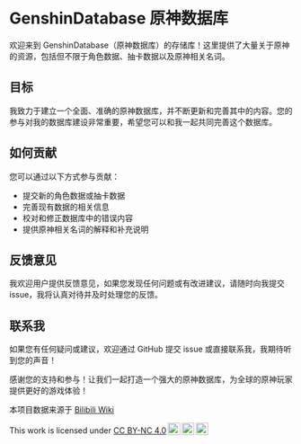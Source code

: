 # GenshinDatabase 原神数据库

欢迎来到 GenshinDatabase（原神数据库）的存储库！这里提供了大量关于原神的资源，包括但不限于角色数据、抽卡数据以及原神相关名词。

## 目标

我致力于建立一个全面、准确的原神数据库，并不断更新和完善其中的内容。您的参与对我的数据库建设非常重要，希望您可以和我一起共同完善这个数据库。

## 如何贡献

您可以通过以下方式参与贡献：

- 提交新的角色数据或抽卡数据
- 完善现有数据的相关信息
- 校对和修正数据库中的错误内容
- 提供原神相关名词的解释和补充说明

## 反馈意见

我欢迎用户提供反馈意见，如果您发现任何问题或有改进建议，请随时向我提交 issue，我将认真对待并及时处理您的反馈。

## 联系我

如果您有任何疑问或建议，欢迎通过 GitHub 提交 issue 或直接联系我，我期待听到您的声音！

感谢您的支持和参与！让我们一起打造一个强大的原神数据库，为全球的原神玩家提供更好的游戏体验！

本项目数据来源于 [Bilibili Wiki](https://wiki.biligame.com/ys/首页)

<p xmlns:cc="http://creativecommons.org/ns#" >This work is licensed under <a href="http://creativecommons.org/licenses/by-nc/4.0/?ref=chooser-v1" target="_blank" rel="license noopener noreferrer" style="display:inline-block;">CC BY-NC 4.0<img style="height:22px!important;margin-left:3px;vertical-align:text-bottom;" src="https://mirrors.creativecommons.org/presskit/icons/cc.svg?ref=chooser-v1"><img style="height:22px!important;margin-left:3px;vertical-align:text-bottom;" src="https://mirrors.creativecommons.org/presskit/icons/by.svg?ref=chooser-v1"><img style="height:22px!important;margin-left:3px;vertical-align:text-bottom;" src="https://mirrors.creativecommons.org/presskit/icons/nc.svg?ref=chooser-v1"></a></p>